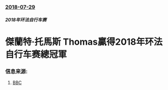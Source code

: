 ### [2018-07-29](/zh/news/2018/07/29/index.md)

##### 2018年环法自行车赛
# 傑蘭特·托馬斯 Thomas贏得2018年环法自行车赛總冠軍 




### 信息来源:

1. [BBC](https://www.bbc.co.uk/sport/cycling/44998961)
